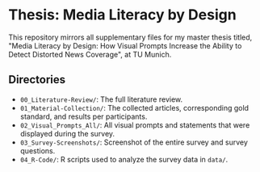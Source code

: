 # Thesis: Media Literacy by Design

This repository mirrors all supplementary files for my master thesis titled, "Media Literacy by Design: How Visual Prompts Increase the Ability to Detect Distorted News Coverage", at TU Munich.

## Directories

* `00_Literature-Review/`: The full literature review. 
* `01_Material-Collection/`: The collected articles, corresponding gold standard, and results per participants.
* `02_Visual_Prompts_All/`: All visual prompts and statements that were displayed during the survey.
* `03_Survey-Screenshots/`: Screenshot of the entire survey and survey questions.
* `04_R-Code/`: R scripts used to analyze the survey data in `data/`. 

